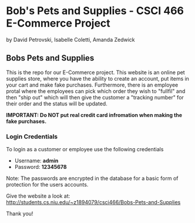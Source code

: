 # Bob's Pets and Supplies - CSCI 466 E-Commerce Project
by David Petrovski, Isabelle Coletti, Amanda Zedwick

## Bobs Pets and Supplies
This is the repo for our E-Commerce project. This website is an online pet supplies store, where you have the ability to create an account, put items in your cart and make fake purchases. Furthermore, there is an employee protal where the employees can pick which order they wish to "fullfil" and then "ship out" which will then give the customer a "tracking number" for their order and the status will be updated.

**IMPORTANT: Do NOT put real credit card infromation when making the fake purchases.**

### Login Credentials
To login as a customer or employee use the following credentials
- Username: **admin**
- Password: **12345678**

Note: The passwords are encrypted in the database for a basic form of protection for the users accounts.

Give the website a look at: http://students.cs.niu.edu/~z1894079/csci466/Bobs-Pets-and-Supplies

Thank you!

